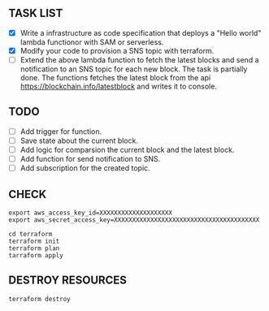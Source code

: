 ## TASK LIST
- [x] Write a infrastructure as code specification that deploys a "Hello world" lambda functionor with SAM or serverless.
- [x] Modify your code to provision a SNS topic with terraform.
- [ ] Extend the above lambda function to fetch the latest blocks and send a notification to an SNS topic for each new block.
The task is partially done. The functions fetches the latest block from the api https://blockchain.info/latestblock and writes it to console. 

## TODO
- [ ] Add trigger for function.
- [ ] Save state about the current block.
- [ ] Add logic for comparsion the current block and the latest block.
- [ ] Add function for send notification to SNS.
- [ ] Add subscription for the created topic.

## CHECK

```
export aws_access_key_id=XXXXXXXXXXXXXXXXXXXX 
export aws_secret_access_key=XXXXXXXXXXXXXXXXXXXXXXXXXXXXXXXXXXXXXXXX

cd terraform
terraform init
terraform plan
tarraform apply
```

## DESTROY RESOURCES

```
terraform destroy
```
